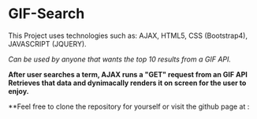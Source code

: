 # GIF-Search

This Project uses technologies such as:  AJAX, HTML5, CSS (Bootstrap4), JAVASCRIPT (JQUERY).

*Can be used by anyone that wants the top 10 results from a GIF API.*

**After user searches a term, AJAX runs a "GET" request from an GIF API
Retrieves that data and dynimacally renders it on screen for the user to enjoy.**

**Feel free to clone the repository for yourself or visit the github page at : 


